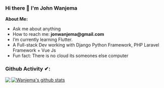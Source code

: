 ### Hi there 👋 I'm John Wanjema

<!-- Talking about you -->
**About Me:**

- Ask me about anything
- How to reach me: __jonwanjema@gmail.com__
- I’m currently learning Flutter.
- A Full-stack Dev working with Django Python Framework, PHP Laravel Framework + Vue Js
- Fun fact: There is no cloud its someones else computer


### Github Activity ✔:

<a href="https://github.com/johnwanjema">
  <img align="left" src="https://github-readme-stats.vercel.app/api/top-langs/?username=johnwanjema&theme=tokyonight" />
  </a>

<a href="https://github.com/johnwanjema">
 <img align="center" src="https://github-readme-stats.vercel.app/api?username=johnwanjema&show_icons=true&theme=tokyonight&line_height=27" alt="Wanjema's github stats"/>
</a>

<br/>
